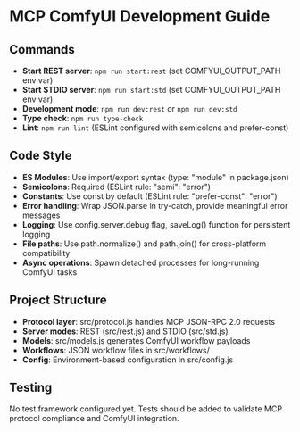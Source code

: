 # MCP ComfyUI Development Guide

## Commands
- **Start REST server**: `npm run start:rest` (set COMFYUI_OUTPUT_PATH env var)
- **Start STDIO server**: `npm run start:std` (set COMFYUI_OUTPUT_PATH env var)
- **Development mode**: `npm run dev:rest` or `npm run dev:std`
- **Type check**: `npm run type-check`
- **Lint**: `npm run lint` (ESLint configured with semicolons and prefer-const)

## Code Style
- **ES Modules**: Use import/export syntax (type: "module" in package.json)
- **Semicolons**: Required (ESLint rule: "semi": "error")
- **Constants**: Use const by default (ESLint rule: "prefer-const": "error")
- **Error handling**: Wrap JSON.parse in try-catch, provide meaningful error messages
- **Logging**: Use config.server.debug flag, saveLog() function for persistent logging
- **File paths**: Use path.normalize() and path.join() for cross-platform compatibility
- **Async operations**: Spawn detached processes for long-running ComfyUI tasks

## Project Structure
- **Protocol layer**: src/protocol.js handles MCP JSON-RPC 2.0 requests
- **Server modes**: REST (src/rest.js) and STDIO (src/std.js) 
- **Models**: src/models.js generates ComfyUI workflow payloads
- **Workflows**: JSON workflow files in src/workflows/
- **Config**: Environment-based configuration in src/config.js

## Testing
No test framework configured yet. Tests should be added to validate MCP protocol compliance and ComfyUI integration.